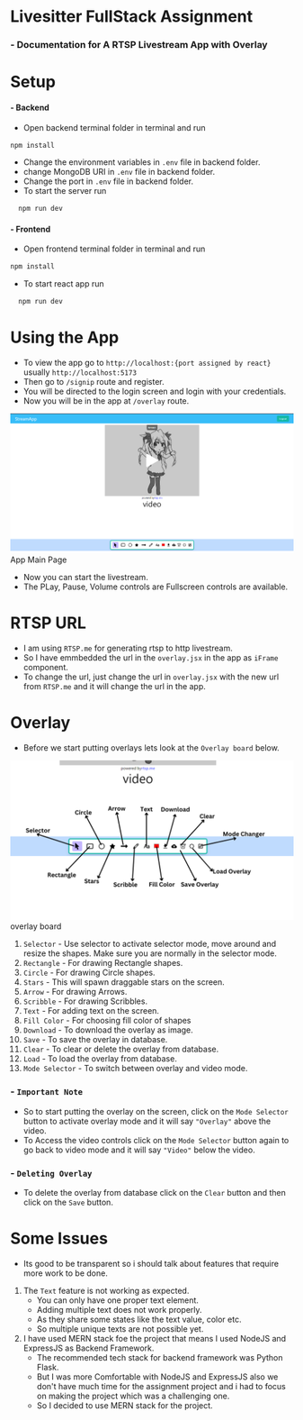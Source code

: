 # Livesitter FullStack Assignment
### - Documentation for A RTSP Livestream App with Overlay

# Setup

#### - Backend
- Open backend terminal folder in terminal and run
  
```bash
npm install
```
- Change the environment variables in `.env` file in backend folder.
- change MongoDB URI in `.env` file in backend folder.
- Change the port in `.env` file in backend folder.
- To start the server run
  
```bash
  npm run dev
```


#### - Frontend
- Open frontend terminal folder in terminal and run
  
```bash
npm install
```
- To start react app run
  
```bash
  npm run dev
```

# Using the App

- To view the app go to `http://localhost:{port assigned by react}` usually `http://localhost:5173`
- Then go to `/signip` route and register.
- You will be directed to the login screen and login with your credentials.
- Now you will be in the app at `/overlay` route.

![App Main Page](<Main Page.png>)
App Main Page

- Now you can start the livestream.
- The PLay, Pause, Volume controls are Fullscreen controls are available.

# RTSP URL
- I am using `RTSP.me` for generating rtsp to http livestream.
- So I have emmbedded the url in the `overlay.jsx` in the app as `iFrame` component.
- To change the url, just change the url in `overlay.jsx` with the new url from `RTSP.me` and it will change the url in the app.

# Overlay
- Before we start putting overlays lets look at the `Overlay board` below.

![alt text](<Overlay Board.png>)
overlay board

1. `Selector` - Use selector to activate selector mode, move around and resize the shapes. Make sure you are normally in the selector mode.
2. `Rectangle` - For drawing Rectangle shapes.
3. `Circle` - For drawing Circle shapes.
4. `Stars` - This will spawn draggable stars on the screen.
5. `Arrow` - For drawing Arrows.
6. `Scribble` - For drawing Scribbles.
7. `Text` - For adding text on the screen.
8. `Fill Color` - For choosing fill color of shapes
9. `Download` - To download the overlay as image.
10. `Save` - To save the overlay in database.
11. `Clear` - To clear or delete the overlay from database.
12. `Load` - To load the overlay from database.
13. `Mode Selector` - To switch between overlay and video mode.


### - `Important Note`
- So to start putting the overlay on the screen, click on the `Mode Selector` button to activate overlay mode and it will say `"Overlay"` above the video.
- To Access the video controls click on the `Mode Selector` button again to go back to video mode and it will say `"Video"` below the video.

### - `Deleting Overlay`
- To delete the overlay from database click on the `Clear` button and then click on the `Save` button.

# Some Issues
- Its good to be transparent so i should talk about features that require more work to be done.
1. The `Text` feature is not working as expected.
    - You can only have one proper text element.
    - Adding multiple text does not work properly.
    - As they share some states like the text value, color etc.
    - So multiple unique texts are not possible yet.
2. I have used MERN stack foe the project that means I used NodeJS and ExpressJS as Backend Framework.
    - The recommended tech stack for backend framework was Python Flask.
    - But I was more Comfortable with NodeJS and ExpressJS also we don't have much time for the assignment project and i had to focus on making the project which was a challenging one.
     -  So I decided to use MERN stack for the project.